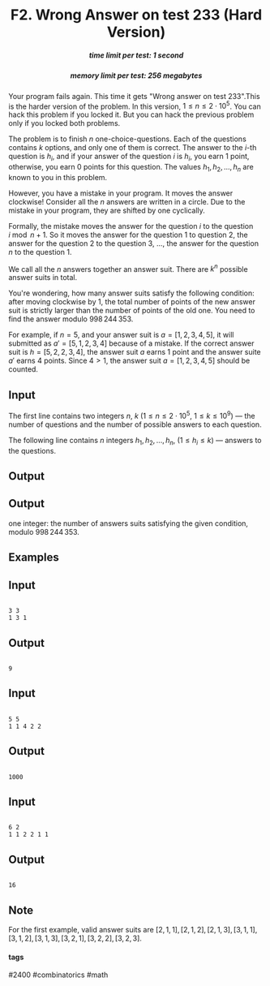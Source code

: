 <h1 style='text-align: center;'> F2. Wrong Answer on test 233 (Hard Version)</h1>

<h5 style='text-align: center;'>time limit per test: 1 second</h5>
<h5 style='text-align: center;'>memory limit per test: 256 megabytes</h5>

Your program fails again. This time it gets "Wrong answer on test 233".This is the harder version of the problem. In this version, $1 \le n \le 2\cdot10^5$. You can hack this problem if you locked it. But you can hack the previous problem only if you locked both problems.

The problem is to finish $n$ one-choice-questions. Each of the questions contains $k$ options, and only one of them is correct. The answer to the $i$-th question is $h_{i}$, and if your answer of the question $i$ is $h_{i}$, you earn $1$ point, otherwise, you earn $0$ points for this question. The values $h_1, h_2, \dots, h_n$ are known to you in this problem.

However, you have a mistake in your program. It moves the answer clockwise! Consider all the $n$ answers are written in a circle. Due to the mistake in your program, they are shifted by one cyclically.

Formally, the mistake moves the answer for the question $i$ to the question $i \bmod n + 1$. So it moves the answer for the question $1$ to question $2$, the answer for the question $2$ to the question $3$, ..., the answer for the question $n$ to the question $1$.

We call all the $n$ answers together an answer suit. There are $k^n$ possible answer suits in total.

You're wondering, how many answer suits satisfy the following condition: after moving clockwise by $1$, the total number of points of the new answer suit is strictly larger than the number of points of the old one. You need to find the answer modulo $998\,244\,353$.

For example, if $n = 5$, and your answer suit is $a=[1,2,3,4,5]$, it will submitted as $a'=[5,1,2,3,4]$ because of a mistake. If the correct answer suit is $h=[5,2,2,3,4]$, the answer suit $a$ earns $1$ point and the answer suite $a'$ earns $4$ points. Since $4 > 1$, the answer suit $a=[1,2,3,4,5]$ should be counted.

## Input

The first line contains two integers $n$, $k$ ($1 \le n \le 2\cdot10^5$, $1 \le k \le 10^9$) — the number of questions and the number of possible answers to each question.

The following line contains $n$ integers $h_1, h_2, \dots, h_n$, ($1 \le h_{i} \le k)$ — answers to the questions.

## Output

## Output

 one integer: the number of answers suits satisfying the given condition, modulo $998\,244\,353$.

## Examples

## Input


```

3 3
1 3 1

```
## Output


```

9

```
## Input


```

5 5
1 1 4 2 2

```
## Output


```

1000

```
## Input


```

6 2
1 1 2 2 1 1

```
## Output


```

16

```
## Note

For the first example, valid answer suits are $[2,1,1], [2,1,2], [2,1,3], [3,1,1], [3,1,2], [3,1,3], [3,2,1], [3,2,2], [3,2,3]$.



#### tags 

#2400 #combinatorics #math 